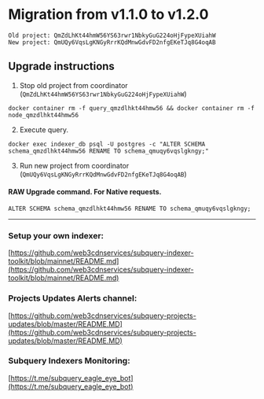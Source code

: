 # Migration from v1.1.0 to v1.2.0
```
Old project: QmZdLhKt44hmW56YS63rwr1NbkyGuG224oHjFypeXUiahW
New project: QmUQy6VqsLgKNGyRrrKQdMnwGdvFD2nfgEKeTJq8G4oqAB
```


## Upgrade instructions
 1) Stop old project from coordinator (`QmZdLhKt44hmW56YS63rwr1NbkyGuG224oHjFypeXUiahW`)

```
docker container rm -f query_qmzdlhkt44hmw56 && docker container rm -f node_qmzdlhkt44hmw56
```

 2) Execute query.

```
docker exec indexer_db psql -U postgres -c "ALTER SCHEMA schema_qmzdlhkt44hmw56 RENAME TO schema_qmuqy6vqslgkngy;"

```

 3) Run new project from coordinator (`QmUQy6VqsLgKNGyRrrKQdMnwGdvFD2nfgEKeTJq8G4oqAB`)

#### RAW Upgrade command. For Native requests.
`ALTER SCHEMA schema_qmzdlhkt44hmw56 RENAME TO schema_qmuqy6vqslgkngy;`


___
### Setup your own indexer:

[https://github.com/web3cdnservices/subquery-indexer-toolkit/blob/mainnet/README.md](https://github.com/web3cdnservices/subquery-indexer-toolkit/blob/mainnet/README.md)

### Projects Updates Alerts channel:

[https://github.com/web3cdnservices/subquery-projects-updates/blob/master/README.MD](https://github.com/web3cdnservices/subquery-projects-updates/blob/master/README.MD)

### Subquery Indexers Monitoring:

[https://t.me/subquery_eagle_eye_bot](https://t.me/subquery_eagle_eye_bot)
